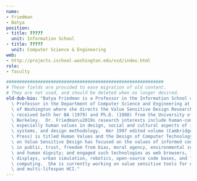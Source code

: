 ```yaml
---
name:
- Friedman
- Batya
position:
- title: ?????
  unit: Information School
- title: ?????
  unit: Computer Science & Engineering
web:
- http://projects.ischool.washington.edu/vsd/index.html
role:
- faculty

############################################################
# These fields are provided to ease migration of old content.
# They are not used, and should be deleted when no longer desired.
old-dub-bio: "Batya Friedman is a Professor in the Information School and an Adjunct\
  \ Professor in the Department of Computer Science and Engineering at the University\
  \ of Washington where she directs the Value Sensitive Design Research Lab.  She\
  \ received both her BA (1979) and Ph.D. (1988) from the University of California,\
  \ Berkeley.  Dr. Friedman\u2019s research interests include human-computer interaction,\
  \ especially human values in design, social and cultural aspects of information\
  \ systems, and design methodology.  Her 1997 edited volume (Cambridge University\
  \ Press) is titled Human Values and the Design of Computer Technology.  Her work\
  \ on Value Sensitive Design has focused on the values of informed consent, privacy\
  \ in public, trust, freedom from bias, moral agency, environmental sustainability,\
  \ and human dignity; and engaged such technologies as web browsers, large-screen\
  \ displays, urban simulation, robotics, open-source code bases, and location-enhanced\
  \ computing.  She is currently working on value sensitive tools for envisioning\
  \ and multi-lifespan HCI."
---
```


